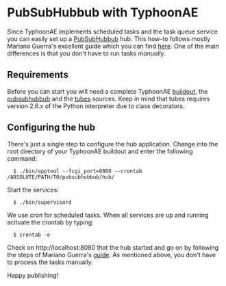 # PubSubHubbub with TyphoonAE #

Since TyphoonAE implements scheduled tasks and the task queue service you can
easily set up a [PubSubHubbub](http://pubsubhubbub.googlecode.com) hub.
This how-to follows mostly Mariano Guerra's excellent guide which you can find
[here](http://code.google.com/p/pubsubhubbub/wiki/DeveloperGettingStartedGuide).
One of the main differences is that you don't have to run tasks _manually_.

## Requirements ##

Before you can start you will need a complete TyphoonAE [buildout](http://code.google.com/p/typhoonae/downloads/list), the
[pubsubhubbub](http://code.google.com/p/pubsubhubbub/source/checkout) and the
[tubes](http://github.com/marianoguerra/tubes) sources. Keep in mind that tubes
requires version 2.6.x of the Python interpreter due to class decorators.

## Configuring the hub ##

There's just a single step to configure the hub application. Change into the
root directory of your TyphoonAE buildout and enter the following command:

```
  $ ./bin/apptool --fcgi_port=8888 --crontab /ABSOLUTE/PATH/TO/pubsubhubbub/hub/
```

Start the services:

```
  $ ./bin/supervisord
```

We use cron for scheduled tasks. When all services are up and running acitvate the crontab by typing:

```
  $ crontab -e
```

Check on http://localhost:8080 that the hub started and go on by following the steps of Mariano Guerra's
[guide](http://code.google.com/p/pubsubhubbub/wiki/DeveloperGettingStartedGuide).
As mentioned above, you don't have to process the tasks manually.

Happy publishing!